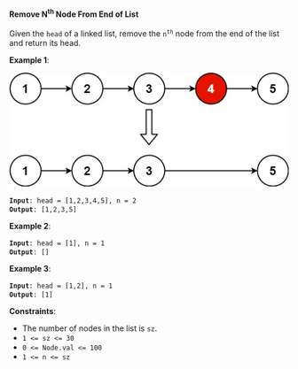 #### Remove N<sup>th</sup> Node From End of List
Given the  `head`  of a linked list, remove the  <code>n<sup>th</sup></code>  node from the end of the list and return its head.

**Example 1**:

![](example_1.jpg)
<pre><code><b>Input</b>: head = [1,2,3,4,5], n = 2
<b>Output</b>: [1,2,3,5]
</code></pre>

**Example 2**:
<pre><code><b>Input</b>: head = [1], n = 1
<b>Output</b>: []
</code></pre>

**Example 3**:
<pre><code><b>Input</b>: head = [1,2], n = 1
<b>Output</b>: [1]
</code></pre>

**Constraints**:
- The number of nodes in the list is  `sz`.
- `1 <= sz <= 30`
- `0 <= Node.val <= 100`
- `1 <= n <= sz`
